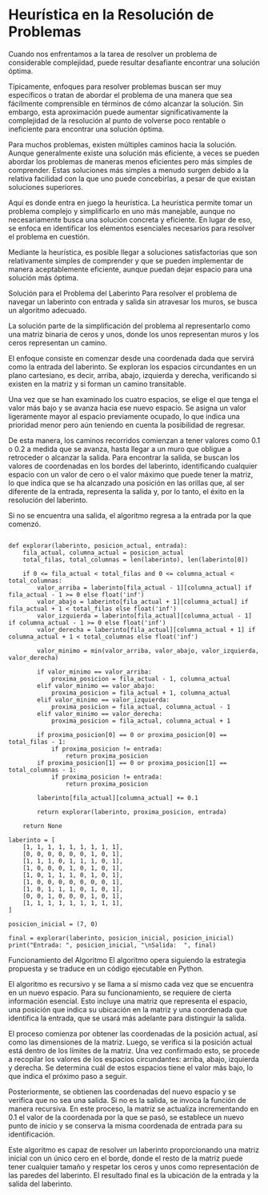 # Heurística en la Resolución de Problemas
Cuando nos enfrentamos a la tarea de resolver un problema de considerable complejidad, puede resultar desafiante encontrar una solución óptima.

Típicamente, enfoques para resolver problemas buscan ser muy específicos o tratan de abordar el problema de una manera que sea fácilmente comprensible en términos de cómo alcanzar la solución. Sin embargo, esta aproximación puede aumentar significativamente la complejidad de la resolución al punto de volverse poco rentable o ineficiente para encontrar una solución óptima.

Para muchos problemas, existen múltiples caminos hacia la solución. Aunque generalmente existe una solución más eficiente, a veces se pueden abordar los problemas de maneras menos eficientes pero más simples de comprender. Estas soluciones más simples a menudo surgen debido a la relativa facilidad con la que uno puede concebirlas, a pesar de que existan soluciones superiores.

Aquí es donde entra en juego la heurística. La heurística permite tomar un problema complejo y simplificarlo en uno más manejable, aunque no necesariamente busca una solución concreta y eficiente. En lugar de eso, se enfoca en identificar los elementos esenciales necesarios para resolver el problema en cuestión.

Mediante la heurística, es posible llegar a soluciones satisfactorias que son relativamente simples de comprender y que se pueden implementar de manera aceptablemente eficiente, aunque puedan dejar espacio para una solución más óptima.

Solución para el Problema del Laberinto
Para resolver el problema de navegar un laberinto con entrada y salida sin atravesar los muros, se busca un algoritmo adecuado.

La solución parte de la simplificación del problema al representarlo como una matriz binaria de ceros y unos, donde los unos representan muros y los ceros representan un camino.

El enfoque consiste en comenzar desde una coordenada dada que servirá como la entrada del laberinto. Se exploran los espacios circundantes en un plano cartesiano, es decir, arriba, abajo, izquierda y derecha, verificando si existen en la matriz y si forman un camino transitable.

Una vez que se han examinado los cuatro espacios, se elige el que tenga el valor más bajo y se avanza hacia ese nuevo espacio. Se asigna un valor ligeramente mayor al espacio previamente ocupado, lo que indica una prioridad menor pero aún teniendo en cuenta la posibilidad de regresar.

De esta manera, los caminos recorridos comienzan a tener valores como 0.1 o 0.2 a medida que se avanza, hasta llegar a un muro que obligue a retroceder o alcanzar la salida. Para encontrar la salida, se buscan los valores de coordenadas en los bordes del laberinto, identificando cualquier espacio con un valor de cero o el valor máximo que puede tener la matriz, lo que indica que se ha alcanzado una posición en las orillas que, al ser diferente de la entrada, representa la salida y, por lo tanto, el éxito en la resolución del laberinto.

Si no se encuentra una salida, el algoritmo regresa a la entrada por la que comenzó.

```

def explorar(laberinto, posicion_actual, entrada):
    fila_actual, columna_actual = posicion_actual
    total_filas, total_columnas = len(laberinto), len(laberinto[0])

    if 0 <= fila_actual < total_filas and 0 <= columna_actual < total_columnas:
        valor_arriba = laberinto[fila_actual - 1][columna_actual] if fila_actual - 1 >= 0 else float('inf')
        valor_abajo = laberinto[fila_actual + 1][columna_actual] if fila_actual + 1 < total_filas else float('inf')
        valor_izquierda = laberinto[fila_actual][columna_actual - 1] if columna_actual - 1 >= 0 else float('inf')
        valor_derecha = laberinto[fila_actual][columna_actual + 1] if columna_actual + 1 < total_columnas else float('inf')

        valor_minimo = min(valor_arriba, valor_abajo, valor_izquierda, valor_derecha)

        if valor_minimo == valor_arriba:
            proxima_posicion = fila_actual - 1, columna_actual
        elif valor_minimo == valor_abajo:
            proxima_posicion = fila_actual + 1, columna_actual
        elif valor_minimo == valor_izquierda:
            proxima_posicion = fila_actual, columna_actual - 1
        elif valor_minimo == valor_derecha:
            proxima_posicion = fila_actual, columna_actual + 1
        
        if proxima_posicion[0] == 0 or proxima_posicion[0] == total_filas - 1:
            if proxima_posicion != entrada:
                return proxima_posicion
        if proxima_posicion[1] == 0 or proxima_posicion[1] == total_columnas - 1:
            if proxima_posicion != entrada:
                return proxima_posicion
        
        laberinto[fila_actual][columna_actual] += 0.1
        
        return explorar(laberinto, proxima_posicion, entrada)

    return None

laberinto = [
    [1, 1, 1, 1, 1, 1, 1, 1, 1],
    [0, 0, 0, 0, 0, 0, 1, 0, 1],
    [1, 1, 1, 0, 1, 1, 1, 0, 1],
    [1, 0, 0, 0, 1, 0, 1, 0, 1],
    [1, 0, 1, 1, 1, 0, 1, 0, 1],
    [1, 0, 0, 0, 0, 0, 0, 0, 1],
    [1, 0, 1, 1, 1, 0, 1, 0, 1],
    [0, 0, 1, 0, 0, 0, 1, 0, 1],
    [1, 1, 1, 1, 1, 1, 1, 1, 1],
]

posicion_inicial = (7, 0)

final = explorar(laberinto, posicion_inicial, posicion_inicial)
print("Entrada: ", posicion_inicial, "\nSalida:  ", final)

```

Funcionamiento del Algoritmo
El algoritmo opera siguiendo la estrategia propuesta y se traduce en un código ejecutable en Python.

El algoritmo es recursivo y se llama a sí mismo cada vez que se encuentra en un nuevo espacio. Para su funcionamiento, se requiere de cierta información esencial. Esto incluye una matriz que representa el espacio, una posición que indica su ubicación en la matriz y una coordenada que identifica la entrada, que se usará más adelante para distinguir la salida.

El proceso comienza por obtener las coordenadas de la posición actual, así como las dimensiones de la matriz. Luego, se verifica si la posición actual está dentro de los límites de la matriz. Una vez confirmado esto, se procede a recopilar los valores de los espacios circundantes: arriba, abajo, izquierda y derecha. Se determina cuál de estos espacios tiene el valor más bajo, lo que indica el próximo paso a seguir.

Posteriormente, se obtienen las coordenadas del nuevo espacio y se verifica que no sea una salida. Si no es la salida, se invoca la función de manera recursiva. En este proceso, la matriz se actualiza incrementando en 0.1 el valor de la coordenada por la que se pasó, se establece un nuevo punto de inicio y se conserva la misma coordenada de entrada para su identificación.

Este algoritmo es capaz de resolver un laberinto proporcionando una matriz inicial con un único cero en el borde, donde el resto de la matriz puede tener cualquier tamaño y respetar los ceros y unos como representación de las paredes del laberinto. El resultado final es la ubicación de la entrada y la salida del laberinto.